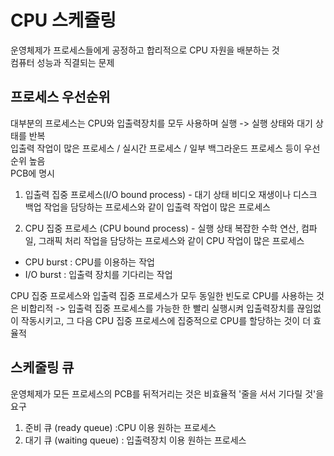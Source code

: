 # CPU 스케쥴링
운영체제가 프로세스들에게 공정하고 합리적으로 CPU 자원을 배분하는 것   
컴퓨터 성능과 직결되는 문제   

## 프로세스 우선순위
대부분의 프로세스는 CPU와 입출력장치를 모두 사용하며 실행 -> 실행 상태와 대기 상태를 반복   
입출력 작업이 많은 프로세스 / 실시간 프로세스 / 일부 백그라운드 프로세스 등이 우선순위 높음   
PCB에 명시   

1. 입출력 집중 프로세스(I/O bound process) - 대기 상태
비디오 재생이나 디스크 백업 작업을 담당하는 프로세스와 같이 입출력 작업이 많은 프로세스
   
2. CPU 집중 프로세스 (CPU bound process) - 실행 상태
복잡한 수학 연산, 컴파일, 그래픽 처리 작업을 담당하는 프로세스와 같이 CPU 작업이 많은 프로세스


* CPU burst : CPU를 이용하는 작업
* I/O burst : 입출력 장치를 기다리는 작업

CPU 집중 프로세스와 입출력 집중 프로세스가 모두 동일한 빈도로 CPU를 사용하는 것은 비합리적
-> 입출력 집중 프로세스를 가능한 한 빨리 실행시켜 입출력장치를 끊임없이 작동시키고, 그 다음 CPU 집중 프로세스에 집중적으로 CPU를 할당하는 것이 더 효율적 

## 스케줄링 큐
운영체제가 모든 프로세스의 PCB를 뒤적거리는 것은 비효율적
'줄을 서서 기다릴 것'을 요구
1. 준비 큐 (ready queue) :CPU 이용 원하는 프로세스
2. 대기 큐 (waiting queue) : 입출력장치 이용 원하는 프로세스
